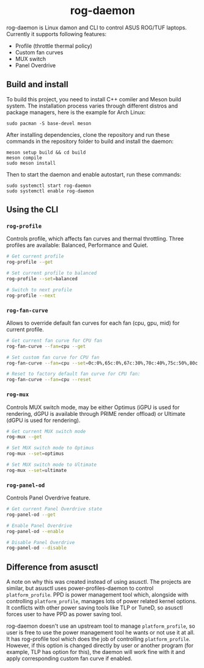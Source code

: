 <h1 align="center">rog-daemon</h1>

rog-daemon is Linux damon and CLI to control ASUS ROG/TUF laptops. Currently it supports following features:

- Profile (throttle thermal policy)
- Custom fan curves
- MUX switch
- Panel Overdrive

## Build and install

To build this project, you need to install C++ comiler and Meson build system. The installation process varies through different distros and package managers, here is the example for Arch Linux:

```
sudo pacman -S base-devel meson
```

After installing dependencies, clone the repository and run these commands in the repository folder to build and install the daemon:

```
meson setup build && cd build
meson compile
sudo meson install
```

Then to start the daemon and enable autostart, run these commands:

```
sudo systemctl start rog-daemon
sudo systemctl enable rog-daemon
```

## Using the CLI

### `rog-profile`

Controls profile, which affects fan curves and thermal throttling. Three profiles are available: Balanced, Performance and Quiet.

```bash
# Get current profile
rog-profile --get

# Set current profile to balanced
rog-profile --set=balanced

# Switch to next profile
rog-profile --next
```

### `rog-fan-curve`

Allows to override default fan curves for each fan (cpu, gpu, mid) for current profile.

```bash
# Get current fan curve for CPU fan
rog-fan-curve --fan=cpu --get

# Set custom fan curve for CPU fan
rog-fan-curve --fan=cpu --set=0c:0%,65c:0%,67c:30%,70c:40%,75c:50%,80c:60%,85c:80%,90c:90%

# Reset to factory default fan curve for CPU fan:
rog-fan-curve --fan=cpu --reset
```

### `rog-mux`

Controls MUX switch mode, may be either Optimus (iGPU is used for rendering, dGPU is available through PRIME render offload) or Ultimate (dGPU is used for rendering).

```bash
# Get current MUX switch mode
rog-mux --get

# Set MUX switch mode to Optimus
rog-mux --set=optimus

# Set MUX switch mode to Ultimate
rog-mux --set=ultimate
```

### `rog-panel-od`

Controls Panel Overdrive feature.

```bash
# Get current Panel Overdrive state
rog-panel-od --get

# Enable Panel Overdrive
rog-panel-od --enable

# Disable Panel Overdrive
rog-panel-od --disable
```

## Difference from asusctl

A note on why this was created instead of using asusctl. The projects are similar, but asusctl uses power-profiles-daemon to control `platform_profile`. PPD is power management tool which,
alongside with controlling `platform_profile`, manages lots of power related kernel options. It conflicts with other power saving tools like TLP or TuneD, so asusctl forces user to have PPD as
power saving tool.

rog-daemon doesn't use an upstream tool to manage `platform_profile`, so user is free to use the power management tool he wants or not use it at all. It has rog-profile tool which does the
job of controlling `platform_profile`. However, if this option is changed directly by user or another program (for example, TLP has option for this), the daemon will work fine with it and
apply corresponding custom fan curve if enabled.
